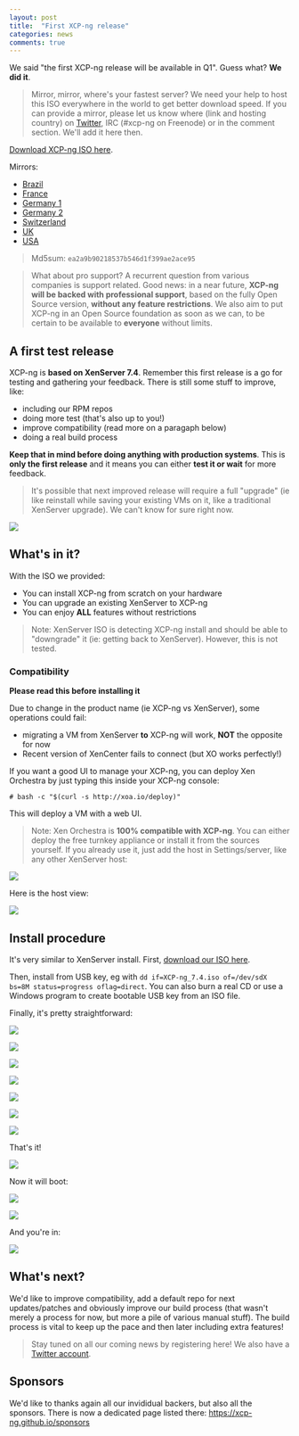 ```yaml
---
layout: post
title:  "First XCP-ng release"
categories: news
comments: true
---
```


We said "the first XCP-ng release will be available in Q1". Guess what? **We did it**.

> Mirror, mirror, where's your fastest server? We need your help to host this ISO everywhere in the world to get better download speed. If you can provide a mirror, please let us know where (link and hosting country) on [Twitter](https://twitter.com/xcpng), IRC (#xcp-ng on Freenode) or in the comment section. We'll add it here then.

[Download XCP-ng ISO here](http://xcp-ng.org/7.4/XCP-ng_7.4.iso).

Mirrors:

* [Brazil](http://mirror.cc.iq.ufrj.br/xcp-ng/XCP-ng_7.4.iso)
* [France](https://mirror.aquaray.com/xcp-ng.org/7.4/XCP-ng_7.4.iso)
* [Germany 1](http://www.iextreme.org/xcp-ng/XCP-ng_7.4.iso)
* [Germany 2](https://yaecms.org/xcp-ng/XCP-ng_7.4.iso)
* [Switzerland](https://host-free.ch/XCP-ng_7.4.iso)
* [UK](http://tardis.redrawinternet.com/XCP-ng_7.4.iso)
* [USA](http://fohdeesha.com/xcpng/XCP-ng_7.4.iso)

> Md5sum: `ea2a9b90218537b546d1f399ae2ace95`

> What about pro support? A recurrent question from various companies is support related. Good news: in a near future, **XCP-ng will be backed with professional support**, based on the fully Open Source version, **without any feature restrictions**. We also aim to put XCP-ng in an Open Source foundation as soon as we can, to be certain to be available to **everyone** without limits.

## A first test release

XCP-ng is **based on XenServer 7.4**. Remember this first release is a go for testing and gathering your feedback. There is still some stuff to improve, like:

* including our RPM repos
* doing more test (that's also up to you!)
* improve compatibility (read more on a paragaph below)
* doing a real build process

**Keep that in mind before doing anything with production systems**. This is **only the first release** and it means you can either **test it or wait** for more feedback.

> It's possible that next improved release will require a full "upgrade" (ie like reinstall while saving your existing VMs on it, like a traditional XenServer upgrade). We can't know for sure right now.

![](/assets/images/xcpngstick1.jpg)

## What's in it?

With the ISO we provided:

* You can install XCP-ng from scratch on your hardware
* You can upgrade an existing XenServer to XCP-ng
* You can enjoy **ALL** features without restrictions

> Note: XenServer ISO is detecting XCP-ng install and should be able to "downgrade" it (ie: getting back to XenServer). However, this is not tested.

### Compatibility

**Please read this before installing it**

Due to change in the product name (ie XCP-ng vs XenServer), some operations could fail:

* migrating a VM from XenServer **to** XCP-ng will work, **NOT** the opposite for now
* Recent version of XenCenter fails to connect (but XO works perfectly!)

If you want a good UI to manage your XCP-ng, you can deploy Xen Orchestra by just typing this inside your XCP-ng console:

```
# bash -c "$(curl -s http://xoa.io/deploy)"
```

This will deploy a VM with a web UI.


> Note: Xen Orchestra is **100% compatible with XCP-ng**. You can either deploy the free turnkey appliance or install it from the sources yourself. If you already use it, just add the host in Settings/server, like any other XenServer host:

![](/assets/images/connectxo.png)

Here is the host view:

![](/assets/images/xoxcpng.png)

## Install procedure

It's very similar to XenServer install. First, [download our ISO here]().

Then, install from USB key, eg with `dd if=XCP-ng_7.4.iso of=/dev/sdX bs=8M status=progress oflag=direct`. You can also burn a real CD or use a Windows program to create bootable USB key from an ISO file.

Finally, it's pretty straightforward:

![](/assets/images/xcpinstall/install1.png)

![](/assets/images/xcpinstall/install2.png)

![](/assets/images/xcpinstall/install3.png)

![](/assets/images/xcpinstall/install4.png)

![](/assets/images/xcpinstall/install5.png)

![](/assets/images/xcpinstall/install6.png)

![](/assets/images/xcpinstall/install7.png)

That's it!

![](/assets/images/xcpinstall/install8.png)

Now it will boot:

![](/assets/images/xcpinstall/boot1.png)

![](/assets/images/xcpinstall/boot2.png)

And you're in:

![](/assets/images/xcpinstall/boot3.png)
 
## What's next?

We'd like to improve compatibility, add a default repo for next updates/patches and obviously improve our build process (that wasn't merely a process for now, but more a pile of various manual stuff). The build process is vital to keep up the pace and then later including extra features!

> Stay tuned on all our coming news by registering here! We also have a [Twitter account](https://twitter.com/xcpng).

## Sponsors

We'd like to thanks again all our invididual backers, but also all the sponsors. There is now a dedicated page listed there: https://xcp-ng.github.io/sponsors